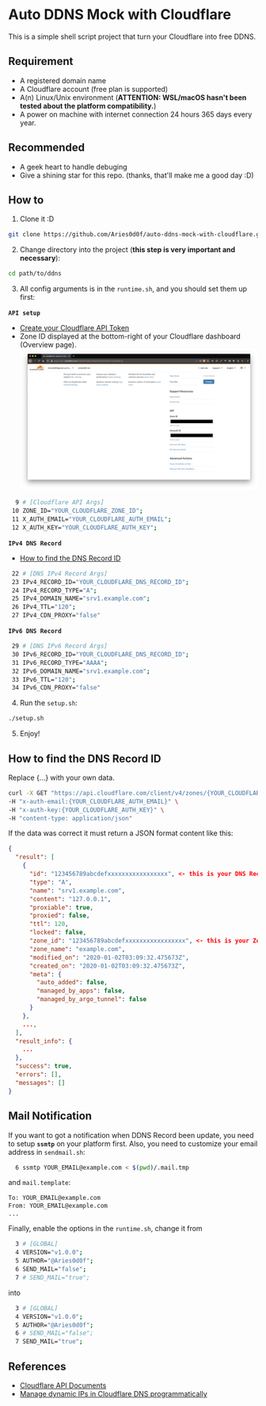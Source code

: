 # Auto DDNS Mock with Cloudflare

This is a simple shell script project that turn your Cloudflare into free DDNS.

## Requirement

- A registered domain name
- A Cloudflare account (free plan is supported)
- A(n) Linux/Unix environment (**ATTENTION: WSL/macOS hasn't been tested about the platform compatibility.**)
- A power on machine with internet connection 24 hours 365 days every year.

## Recommended

- A geek heart to handle debuging
- Give a shining star for this repo. (thanks, that'll make me a good day :D)

## How to

1. Clone it :D

```sh
git clone https://github.com/Aries0d0f/auto-ddns-mock-with-cloudflare.git ddns
```

2. Change directory into the project (**this step is very important and necessary**):

```sh
cd path/to/ddns
```

3. All config arguments is in the `runtime.sh`, and you should set them up first:

**`API setup`**

- [Create your Cloudflare API Token](https://dash.cloudflare.com/profile/api-tokens)
- Zone ID displayed at the bottom-right of your Cloudflare dashboard (Overview page).
![Zone ID](https://raw.githubusercontent.com/Aries0d0f/auto-ddns-mock-with-cloudflare/master/example/zone-id.png)


```sh
  9 # [Cloudflare API Args]
 10 ZONE_ID="YOUR_CLOUDFLARE_ZONE_ID";
 11 X_AUTH_EMAIL="YOUR_CLOUDFLARE_AUTH_EMAIL";
 12 X_AUTH_KEY="YOUR_CLOUDFLARE_AUTH_KEY";
```

**`IPv4 DNS Record`**

- [How to find the DNS Record ID](#how-to-find-the-dns-record-id)

```sh
 22 # [DNS IPv4 Record Args]
 23 IPv4_RECORD_ID="YOUR_CLOUDFLARE_DNS_RECORD_ID";
 24 IPv4_RECORD_TYPE="A";
 25 IPv4_DOMAIN_NAME="srv1.example.com";
 26 IPv4_TTL="120";
 27 IPv4_CDN_PROXY="false"
```

**`IPv6 DNS Record`**

```sh
 29 # [DNS IPv6 Record Args]
 30 IPv6_RECORD_ID="YOUR_CLOUDFLARE_DNS_RECORD_ID";
 31 IPv6_RECORD_TYPE="AAAA";
 32 IPv6_DOMAIN_NAME="srv1.example.com";
 33 IPv6_TTL="120";
 34 IPv6_CDN_PROXY="false"
```

4. Run the `setup.sh`:

```sh
./setup.sh
```

5. Enjoy!

## How to find the DNS Record ID

Replace {...} with your own data.

```sh
curl -X GET "https://api.cloudflare.com/client/v4/zones/{YOUR_CLOUDFLARE_ZONE_ID}/dns_records" \
-H "x-auth-email:{YOUR_CLOUDFLARE_AUTH_EMAIL}" \
-H "x-auth-key:{YOUR_CLOUDFLARE_AUTH_KEY}" \
-H "content-type: application/json"
```

If the data was correct it must return a JSON format content like this:

```json
{
  "result": [
    {
      "id": "123456789abcdefxxxxxxxxxxxxxxxxx", <- this is your DNS Record ID.
      "type": "A",
      "name": "srv1.example.com",
      "content": "127.0.0.1",
      "proxiable": true,
      "proxied": false,
      "ttl": 120,
      "locked": false,
      "zone_id": "123456789abcdefxxxxxxxxxxxxxxxxx", <- this is your Zone ID.
      "zone_name": "example.com",
      "modified_on": "2020-01-02T03:09:32.475673Z",
      "created_on": "2020-01-02T03:09:32.475673Z",
      "meta": {
        "auto_added": false,
        "managed_by_apps": false,
        "managed_by_argo_tunnel": false
      }
    },
    ...,
  ],
  "result_info": {
    ...
  },
  "success": true,
  "errors": [],
  "messages": []
}
```

## Mail Notification

If you want to got a notification when DDNS Record been update, you need to setup **`ssmtp`** on your platform first.
Also, you need to customize your email address in `sendmail.sh`:

```sh
  6 ssmtp YOUR_EMAIL@example.com < $(pwd)/.mail.tmp
```

and `mail.template`:

```
To: YOUR_EMAIL@example.com
From: YOUR_EMAIL@example.com
...
```

Finally, enable the options in the `runtime.sh`, change it from

```sh
  3 # [GLOBAL]
  4 VERSION="v1.0.0";
  5 AUTHOR="@Aries0d0f";
  6 SEND_MAIL="false";
  7 # SEND_MAIL="true";
```

into

```sh
  3 # [GLOBAL]
  4 VERSION="v1.0.0";
  5 AUTHOR="@Aries0d0f";
  6 # SEND_MAIL="false";
  7 SEND_MAIL="true";
```

## References

- [Cloudflare API Documents](https://api.cloudflare.com/)
- [Manage dynamic IPs in Cloudflare DNS programmatically](https://support.cloudflare.com/hc/en-us/articles/360020524512-Manage-dynamic-IPs-in-Cloudflare-DNS-programmatically)